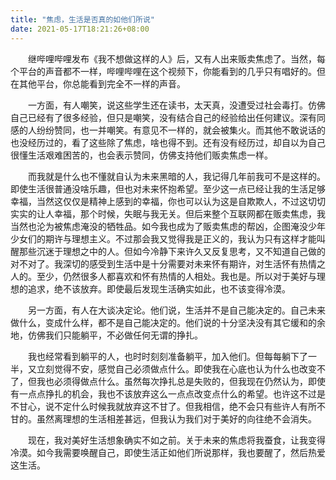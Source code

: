 ```yaml
---
title: "焦虑，生活是否真的如他们所说"
date: 2021-05-17T18:21:26+08:00
---
```


　　继哔哩哔哩发布《我不想做这样的人》后，又有人出来贩卖焦虑了。当然，每个平台的声音都不一样，哔哩哔哩在这个视频下，你能看到的几乎只有唱好的。但在其他平台，你总能看到完全不一样的声音。

　　一方面，有人嘲笑，说这些学生还在读书，太天真，没遭受过社会毒打。仿佛自己已经有了很多经验，但只是嘲笑，没有结合自己的经验给出任何建议。深有同感的人纷纷赞同，也一并嘲笑。有意见不一样的，就会被集火。而其他不敢说话的也没经历过的，看了这些除了焦虑，啥也得不到。还有没有经历过，却自以为自己很懂生活艰难困苦的，也会表示赞同，仿佛支持他们贩卖焦虑一样。

　　而我就是什么也不懂就自认为未来黑暗的人，我记得几年前我可不是这样的。即使生活很普通没啥乐趣，但也对未来怀抱希望。至少这一点已经让我的生活足够幸福，当然这仅仅是精神上感到的幸福，你也可以认为这是自欺欺人，不过这切切实实的让人幸福，那个时候，失眠与我无关。但后来整个互联网都在贩卖焦虑，我当然也沦为被焦虑淹没的牺牲品。如今我也成为了贩卖焦虑的帮凶，企图淹没少年少女们的期许与理想主义。不过那会我又觉得我是正义的，我认为只有这样才能叫醒那些沉迷于理想之中的人。但如今冷静下来许久又反复思考，又不知道自己做的对不对了。我深切的感受到生活中是十分需要对未来怀有期许，对生活怀有热情之人的。至少，仍然很多人都喜欢和怀有热情的人相处。我也是。所以对于美好与理想的追求，绝不该放弃。即使最后发现生活确实如此，也不该变得冷漠。

　　另一方面，有人在大谈决定论。他们说，生活并不是自己能决定的。自己未来做什么，变成什么样，都不是自己能决定的。他们说的十分坚决没有其它缓和的余地，仿佛我们只能躺平，不必做任何无谓的挣扎。

　　我也经常看到躺平的人，也时时刻刻准备躺平，加入他们。但每每躺下了一半，又立刻觉得不安，感觉自己必须做点什么。即使我在心底也认为什么也改变不了，但我也必须得做点什么。虽然每次挣扎总是失败的，但我现在仍然认为，即使有一点点挣扎的机会，我也不该放弃这么一点点改变点什么的希望。也许这不过是不甘心，说不定什么时候我就放弃这不甘了。但我相信，绝不会只有些许人有所不甘的。虽然离理想的生活相差甚远，但我认为我们对于美好的向往绝不会消失。

　　现在，我对美好生活想象确实不如之前。关于未来的焦虑将我蚕食，让我变得冷漠。如今我需要唤醒自己，即使生活正如他们所说那样，我也要醒了，然后热爱这生活。

